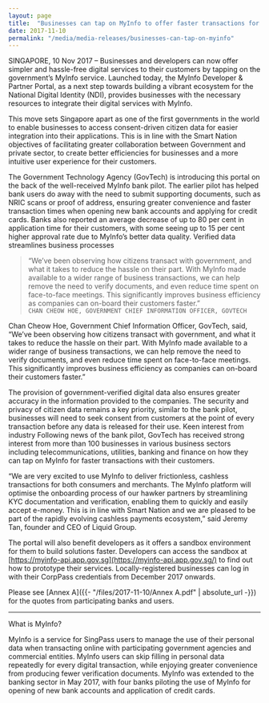 ```yaml
---
layout: page
title:  "Businesses can tap on MyInfo to offer faster transactions for citizens"
date: 2017-11-10
permalink: "/media/media-releases/businesses-can-tap-on-myinfo"
---
```


SINGAPORE, 10 Nov 2017 – Businesses and developers can now offer simpler and hassle-free digital services to their customers by tapping on the government’s MyInfo service. Launched today, the MyInfo Developer & Partner Portal, as a next step towards building a vibrant ecosystem for the National Digital Identity (NDI), provides businesses with the necessary resources to integrate their digital services with MyInfo.

This move sets Singapore apart as one of the first governments in the world to enable businesses to access consent-driven citizen data for easier integration into their applications. This is in line with the Smart Nation objectives of facilitating greater collaboration between Government and private sector, to create better efficiencies for businesses and a more intuitive user experience for their customers. 

The Government Technology Agency (GovTech) is introducing this portal on the back of the well-received MyInfo bank pilot. The earlier pilot has helped bank users do away with the need to submit supporting documents, such as NRIC scans or proof of address, ensuring greater convenience and faster transaction times when opening new bank accounts and applying for credit cards. Banks also reported an average decrease of up to 80 per cent in application time for their customers, with some seeing up to 15 per cent higher approval rate due to MyInfo’s better data quality. 
Verified data streamlines business processes 

>“We’ve been observing how citizens transact with government, and what it takes to reduce the hassle on their part. With MyInfo made available to a wider range of business transactions, we can help remove the need to verify documents, and even reduce time spent on face-to-face meetings. This significantly improves business efficiency as companies can on-board their customers faster.”  
`CHAN CHEOW HOE, GOVERNMENT CHIEF INFORMATION OFFICER, GOVTECH`


Chan Cheow Hoe, Government Chief Information Officer, GovTech, said, “We’ve been observing how citizens transact with government, and what it takes to reduce the hassle on their part. With MyInfo made available to a wider range of business transactions, we can help remove the need to verify documents, and even reduce time spent on face-to-face meetings. This significantly improves business efficiency as companies can on-board their customers faster.”

The provision of government-verified digital data also ensures greater accuracy in the information provided to the companies. The security and privacy of citizen data remains a key priority, similar to the bank pilot, businesses will need to seek consent from customers at the point of every transaction before any data is released for their use.
Keen interest from industry
Following news of the bank pilot, GovTech has received strong interest from more than 100 businesses in various business sectors including telecommunications, utilities, banking and finance on how they can tap on MyInfo for faster transactions with their customers. 

“We are very excited to use MyInfo to deliver frictionless, cashless transactions for both consumers and merchants. The MyInfo platform will optimise the onboarding process of our hawker partners by streamlining KYC documentation and verification, enabling them to quickly and easily accept e-money. This is in line with Smart Nation and we are pleased to be part of the rapidly evolving cashless payments ecosystem,” said Jeremy Tan, founder and CEO of Liquid Group.
 
The portal will also benefit developers as it offers a sandbox environment for them to build solutions faster. Developers can access the sandbox at [https://myinfo-api.app.gov.sg](https://myinfo-api.app.gov.sg/) to find out how to prototype their services. Locally-registered businesses can log in with their CorpPass credentials from December 2017 onwards.

Please see [Annex A]({{- "/files/2017-11-10/Annex A.pdf" | absolute_url -}}) for the quotes from participating banks and users.

--- 

What is MyInfo?

MyInfo is a service for SingPass users to manage the use of their personal data when transacting online with participating government agencies and commercial entities. MyInfo users can skip filling in personal data repeatedly for every digital transaction, while enjoying greater convenience from producing fewer verification documents. MyInfo was extended to the banking sector in May 2017, with four banks piloting the use of MyInfo for opening of new bank accounts and application of credit cards.  